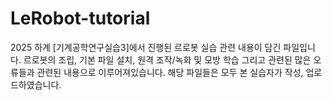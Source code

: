 # LeRobot-tutorial
2025 하계 [기계공학연구실습3]에서 진행된 르로봇 실습 관련 내용이 담긴 파일입니다.
르로봇의 조립, 기본 파일 설치, 원격 조작/녹화 및 모방 학습 그리고 관련된 많은 오류들과 관련된 내용으로 이루어져있습니다.
해당 파일들은 모두 본 실습자가 작성, 업로드하였습니다.

